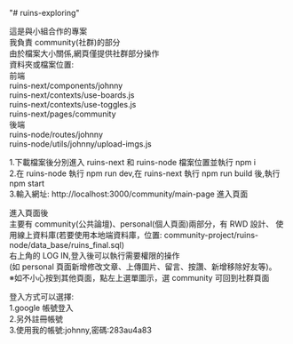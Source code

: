 "# ruins-exploring"

這是與小組合作的專案  
我負責 community(社群)的部分  
由於檔案大小關係,網頁僅提供社群部分操作  
資料夾或檔案位置:  
前端  
ruins-next/components/johnny  
ruins-next/contexts/use-boards.js  
ruins-next/contexts/use-toggles.js  
ruins-next/pages/community  
後端  
ruins-node/routes/johnny  
ruins-node/utils/johnny/upload-imgs.js

1.下載檔案後分別進入 ruins-next 和 ruins-node 檔案位置並執行 npm i  
2.在 ruins-node 執行 npm run dev,在 ruins-next 執行 npm run build 後,執行 npm start  
3.輸入網址: http://localhost:3000/community/main-page 進入頁面

進入頁面後  
主要有 community(公共論壇)、personal(個人頁面)兩部分，有 RWD 設計、
使用線上資料庫(若要使用本地端資料庫，位置: community-project/ruins-node/data_base/ruins_final.sql)  
右上角的 LOG IN,登入後可以執行需要權限的操作  
(如 personal 頁面新增修改文章、上傳圖片、留言、按讚、新增移除好友等)。  
※如不小心按到其他頁面，點左上選單圖示，選 community 可回到社群頁面

登入方式可以選擇:  
1.google 帳號登入  
2.另外註冊帳號  
3.使用我的帳號:johnny,密碼:283au4a83

